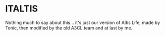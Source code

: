 # ITALTIS
Nothing much to say about this... it's just our version of Altis Life, made by Tonic, then modified by the old A3CL team and at last by me.
